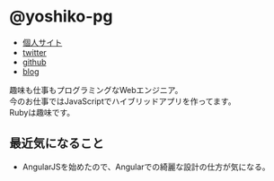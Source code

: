 # @yoshiko-pg

- [個人サイト](http://yoshiko-pg.github.io/)
- [twitter](https://twitter.com/yoshiko_pg)
- [github](https://github.com/yoshiko-pg)
- [blog](http://yoshiko.hatenablog.jp/)

趣味も仕事もプログラミングなWebエンジニア。  
今のお仕事ではJavaScriptでハイブリッドアプリを作ってます。  
Rubyは趣味です。  


## 最近気になること

* AngularJSを始めたので、Angularでの綺麗な設計の仕方が気になる。
